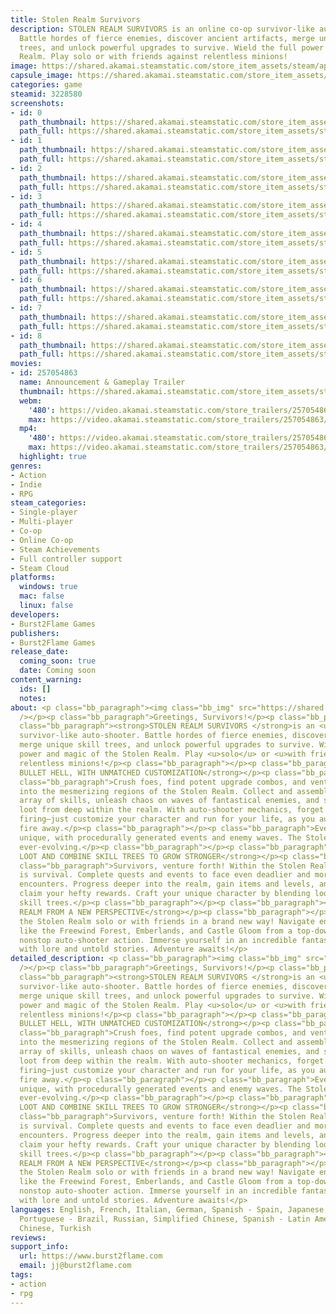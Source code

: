 ```yaml
---
title: Stolen Realm Survivors
description: STOLEN REALM SURVIVORS is an online co-op survivor-like auto-shooter.
  Battle hordes of fierce enemies, discover ancient artifacts, merge unique skill
  trees, and unlock powerful upgrades to survive. Wield the full power of the Stolen
  Realm. Play solo or with friends against relentless minions!
image: https://shared.akamai.steamstatic.com/store_item_assets/steam/apps/3228580/header.jpg?t=1729633847
capsule_image: https://shared.akamai.steamstatic.com/store_item_assets/steam/apps/3228580/28bc1854b5f52f9b8cd6ccd4e27d8d1bcb83b703/capsule_231x87.jpg?t=1729633847
categories: game
steamid: 3228580
screenshots:
- id: 0
  path_thumbnail: https://shared.akamai.steamstatic.com/store_item_assets/steam/apps/3228580/ss_6d8626adc55e31c1185b3cdf92b39d11c63b6604.600x338.jpg?t=1729633847
  path_full: https://shared.akamai.steamstatic.com/store_item_assets/steam/apps/3228580/ss_6d8626adc55e31c1185b3cdf92b39d11c63b6604.1920x1080.jpg?t=1729633847
- id: 1
  path_thumbnail: https://shared.akamai.steamstatic.com/store_item_assets/steam/apps/3228580/ss_292214b6cf36b1ec203e1f2177f88335090291b7.600x338.jpg?t=1729633847
  path_full: https://shared.akamai.steamstatic.com/store_item_assets/steam/apps/3228580/ss_292214b6cf36b1ec203e1f2177f88335090291b7.1920x1080.jpg?t=1729633847
- id: 2
  path_thumbnail: https://shared.akamai.steamstatic.com/store_item_assets/steam/apps/3228580/ss_30235a38a698dd67febc74615b86c2a63f7d74e6.600x338.jpg?t=1729633847
  path_full: https://shared.akamai.steamstatic.com/store_item_assets/steam/apps/3228580/ss_30235a38a698dd67febc74615b86c2a63f7d74e6.1920x1080.jpg?t=1729633847
- id: 3
  path_thumbnail: https://shared.akamai.steamstatic.com/store_item_assets/steam/apps/3228580/ss_d664107e3e0d65bd9d523352199ee71cc4c4df55.600x338.jpg?t=1729633847
  path_full: https://shared.akamai.steamstatic.com/store_item_assets/steam/apps/3228580/ss_d664107e3e0d65bd9d523352199ee71cc4c4df55.1920x1080.jpg?t=1729633847
- id: 4
  path_thumbnail: https://shared.akamai.steamstatic.com/store_item_assets/steam/apps/3228580/ss_c793d0b2cb85f800d126e7bfc175ccd9de25db8a.600x338.jpg?t=1729633847
  path_full: https://shared.akamai.steamstatic.com/store_item_assets/steam/apps/3228580/ss_c793d0b2cb85f800d126e7bfc175ccd9de25db8a.1920x1080.jpg?t=1729633847
- id: 5
  path_thumbnail: https://shared.akamai.steamstatic.com/store_item_assets/steam/apps/3228580/ss_661cb82798d08c111989d6c6d9821733938914c2.600x338.jpg?t=1729633847
  path_full: https://shared.akamai.steamstatic.com/store_item_assets/steam/apps/3228580/ss_661cb82798d08c111989d6c6d9821733938914c2.1920x1080.jpg?t=1729633847
- id: 6
  path_thumbnail: https://shared.akamai.steamstatic.com/store_item_assets/steam/apps/3228580/ss_6f5d15c1e9be30d034cce1321a646272473f7d34.600x338.jpg?t=1729633847
  path_full: https://shared.akamai.steamstatic.com/store_item_assets/steam/apps/3228580/ss_6f5d15c1e9be30d034cce1321a646272473f7d34.1920x1080.jpg?t=1729633847
- id: 7
  path_thumbnail: https://shared.akamai.steamstatic.com/store_item_assets/steam/apps/3228580/ss_06f341f99e6cdc2def8dc692ff1e4dfde1c23d88.600x338.jpg?t=1729633847
  path_full: https://shared.akamai.steamstatic.com/store_item_assets/steam/apps/3228580/ss_06f341f99e6cdc2def8dc692ff1e4dfde1c23d88.1920x1080.jpg?t=1729633847
- id: 8
  path_thumbnail: https://shared.akamai.steamstatic.com/store_item_assets/steam/apps/3228580/ss_e5e562915d17869077445ec8d3e64217c46ef09b.600x338.jpg?t=1729633847
  path_full: https://shared.akamai.steamstatic.com/store_item_assets/steam/apps/3228580/ss_e5e562915d17869077445ec8d3e64217c46ef09b.1920x1080.jpg?t=1729633847
movies:
- id: 257054863
  name: Announcement & Gameplay Trailer
  thumbnail: https://shared.akamai.steamstatic.com/store_item_assets/steam/apps/257054863/429fe56fdf8edf1a4705c3f055eec1481534a0e1/movie_600x337.jpg?t=1729633840
  webm:
    '480': https://video.akamai.steamstatic.com/store_trailers/257054863/movie480_vp9.webm?t=1729633840
    max: https://video.akamai.steamstatic.com/store_trailers/257054863/movie_max_vp9.webm?t=1729633840
  mp4:
    '480': https://video.akamai.steamstatic.com/store_trailers/257054863/movie480.mp4?t=1729633840
    max: https://video.akamai.steamstatic.com/store_trailers/257054863/movie_max.mp4?t=1729633840
  highlight: true
genres:
- Action
- Indie
- RPG
steam_categories:
- Single-player
- Multi-player
- Co-op
- Online Co-op
- Steam Achievements
- Full controller support
- Steam Cloud
platforms:
  windows: true
  mac: false
  linux: false
developers:
- Burst2Flame Games
publishers:
- Burst2Flame Games
release_date:
  coming_soon: true
  date: Coming soon
content_warning:
  ids: []
  notes:
about: <p class="bb_paragraph"><img class="bb_img" src="https://shared.akamai.steamstatic.com/store_item_assets/steam/apps/3228580/extras/Stolen_Realm_Survivors_About_Us_Gif.gif?t=1729633847"
  /></p><p class="bb_paragraph">Greetings, Survivors!</p><p class="bb_paragraph"></p><p
  class="bb_paragraph"><strong>STOLEN REALM SURVIVORS </strong>is an <u>online co-op</u>
  survivor-like auto-shooter. Battle hordes of fierce enemies, discover ancient artifacts,
  merge unique skill trees, and unlock powerful upgrades to survive. Wield the full
  power and magic of the Stolen Realm. Play <u>solo</u> or <u>with friends</u> against
  relentless minions!</p><p class="bb_paragraph"></p><p class="bb_paragraph"><strong>REVERSE
  BULLET HELL, WITH UNMATCHED CUSTOMIZATION</strong></p><p class="bb_paragraph"></p><p
  class="bb_paragraph">Crush foes, find potent upgrade combos, and venture deeper
  into the mesmerizing regions of the Stolen Realm. Collect and assemble a formidable
  array of skills, unleash chaos on waves of fantastical enemies, and secure precious
  loot from deep within the realm. With auto-shooter mechanics, forget aiming and
  firing—just customize your character and run for your life, as you automatically
  fire away.</p><p class="bb_paragraph"></p><p class="bb_paragraph">Every quest is
  unique, with procedurally generated events and enemy waves. The Stolen Realm is
  ever-evolving.</p><p class="bb_paragraph"></p><p class="bb_paragraph"><strong>GAIN
  LOOT AND COMBINE SKILL TREES TO GROW STRONGER</strong></p><p class="bb_paragraph"></p><p
  class="bb_paragraph">Survivors, venture forth! Within the Stolen Realm, your goal
  is survival. Complete quests and events to face even deadlier and more rewarding
  encounters. Progress deeper into the realm, gain items and levels, and survive to
  claim your hefty rewards. Craft your unique character by blending loot and diverse
  skill trees.</p><p class="bb_paragraph"></p><p class="bb_paragraph"><strong>STOLEN
  REALM FROM A NEW PERSPECTIVE</strong></p><p class="bb_paragraph"></p><p class="bb_paragraph">Explore
  the Stolen Realm solo or with friends in a brand new way! Navigate environments
  like the Freewind Forest, Emberlands, and Castle Gloom from a top-down view, experiencing
  nonstop auto-shooter action. Immerse yourself in an incredible fantasy world rich
  with lore and untold stories. Adventure awaits!</p>
detailed_description: <p class="bb_paragraph"><img class="bb_img" src="https://shared.akamai.steamstatic.com/store_item_assets/steam/apps/3228580/extras/Stolen_Realm_Survivors_About_Us_Gif.gif?t=1729633847"
  /></p><p class="bb_paragraph">Greetings, Survivors!</p><p class="bb_paragraph"></p><p
  class="bb_paragraph"><strong>STOLEN REALM SURVIVORS </strong>is an <u>online co-op</u>
  survivor-like auto-shooter. Battle hordes of fierce enemies, discover ancient artifacts,
  merge unique skill trees, and unlock powerful upgrades to survive. Wield the full
  power and magic of the Stolen Realm. Play <u>solo</u> or <u>with friends</u> against
  relentless minions!</p><p class="bb_paragraph"></p><p class="bb_paragraph"><strong>REVERSE
  BULLET HELL, WITH UNMATCHED CUSTOMIZATION</strong></p><p class="bb_paragraph"></p><p
  class="bb_paragraph">Crush foes, find potent upgrade combos, and venture deeper
  into the mesmerizing regions of the Stolen Realm. Collect and assemble a formidable
  array of skills, unleash chaos on waves of fantastical enemies, and secure precious
  loot from deep within the realm. With auto-shooter mechanics, forget aiming and
  firing—just customize your character and run for your life, as you automatically
  fire away.</p><p class="bb_paragraph"></p><p class="bb_paragraph">Every quest is
  unique, with procedurally generated events and enemy waves. The Stolen Realm is
  ever-evolving.</p><p class="bb_paragraph"></p><p class="bb_paragraph"><strong>GAIN
  LOOT AND COMBINE SKILL TREES TO GROW STRONGER</strong></p><p class="bb_paragraph"></p><p
  class="bb_paragraph">Survivors, venture forth! Within the Stolen Realm, your goal
  is survival. Complete quests and events to face even deadlier and more rewarding
  encounters. Progress deeper into the realm, gain items and levels, and survive to
  claim your hefty rewards. Craft your unique character by blending loot and diverse
  skill trees.</p><p class="bb_paragraph"></p><p class="bb_paragraph"><strong>STOLEN
  REALM FROM A NEW PERSPECTIVE</strong></p><p class="bb_paragraph"></p><p class="bb_paragraph">Explore
  the Stolen Realm solo or with friends in a brand new way! Navigate environments
  like the Freewind Forest, Emberlands, and Castle Gloom from a top-down view, experiencing
  nonstop auto-shooter action. Immerse yourself in an incredible fantasy world rich
  with lore and untold stories. Adventure awaits!</p>
languages: English, French, Italian, German, Spanish - Spain, Japanese, Korean, Polish,
  Portuguese - Brazil, Russian, Simplified Chinese, Spanish - Latin America, Traditional
  Chinese, Turkish
reviews:
support_info:
  url: https://www.burst2flame.com
  email: jj@burst2flame.com
tags:
- action
- rpg
---
```


